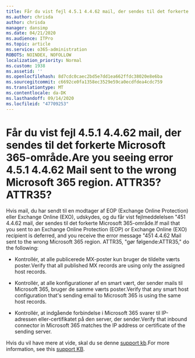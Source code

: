 ```yaml
---
title: Får du vist fejl 4.5.1 4.4.62 mail, der sendes til det forkerte Microsoft 365-område. ATTR35?
ms.author: chrisda
author: chrisda
manager: dansimp
ms.date: 04/21/2020
ms.audience: ITPro
ms.topic: article
ms.service: o365-administration
ROBOTS: NOINDEX, NOFOLLOW
localization_priority: Normal
ms.custom: 1938
ms.assetid: ''
ms.openlocfilehash: 8d7cdc0caec2bd5e7dd1ea662ffdc38020e8e6ba
ms.sourcegitcommit: c6692ce0fa1358ec3529e59ca0ecdfdea4cdc759
ms.translationtype: MT
ms.contentlocale: da-DK
ms.lasthandoff: 09/14/2020
ms.locfileid: "47709253"
---
```

# <a name="are-you-seeing-error-451-4462-mail-sent-to-the-wrong-microsoft-365-region-attr35"></a><span data-ttu-id="6fe0b-103">Får du vist fejl 4.5.1 4.4.62 mail, der sendes til det forkerte Microsoft 365-område.</span><span class="sxs-lookup"><span data-stu-id="6fe0b-103">Are you seeing error 4.5.1 4.4.62 Mail sent to the wrong Microsoft 365 region.</span></span> <span data-ttu-id="6fe0b-104">ATTR35?</span><span class="sxs-lookup"><span data-stu-id="6fe0b-104">ATTR35?</span></span>

<span data-ttu-id="6fe0b-105">Hvis mail, du har sendt til en modtager af EOP (Exchange Online Protection) eller Exchange Online (EXO), udskydes, og du får vist fejlmeddelelsen "451 4.4.62 mail, der sendes til det forkerte Microsoft 365-område.</span><span class="sxs-lookup"><span data-stu-id="6fe0b-105">If mail that you sent to an Exchange Online Protection (EOP) or Exchange Online (EXO) recipient is deferred, and you receive the error message "451 4.4.62 Mail sent to the wrong Microsoft 365 region.</span></span> <span data-ttu-id="6fe0b-106">ATTR35, "gør følgende:</span><span class="sxs-lookup"><span data-stu-id="6fe0b-106">ATTR35," do the following:</span></span>

- <span data-ttu-id="6fe0b-107">Kontrollér, at alle publicerede MX-poster kun bruger de tildelte værts poster.</span><span class="sxs-lookup"><span data-stu-id="6fe0b-107">Verify that all published MX records are using only the assigned host records.</span></span>

- <span data-ttu-id="6fe0b-108">Kontrollér, at alle konfigurationer af en smart vært, der sender mails til Microsoft 365, bruger de samme værts poster.</span><span class="sxs-lookup"><span data-stu-id="6fe0b-108">Verify that any smart host configuration that's sending email to Microsoft 365 is using the same host records.</span></span>

- <span data-ttu-id="6fe0b-109">Kontrollér, at indgående forbindelse i Microsoft 365 svarer til IP-adressen eller-certifikatet på den server, der sender.</span><span class="sxs-lookup"><span data-stu-id="6fe0b-109">Verify that inbound connector in Microsoft 365 matches the IP address or certificate of the sending server.</span></span>

<span data-ttu-id="6fe0b-110">Hvis du vil have mere at vide, skal du se denne [support kb](https://support.microsoft.com/help/4057301/attr35-response-code-when-mail-is-sent-to-eop-exo).</span><span class="sxs-lookup"><span data-stu-id="6fe0b-110">For more information, see this [support KB](https://support.microsoft.com/help/4057301/attr35-response-code-when-mail-is-sent-to-eop-exo).</span></span>
